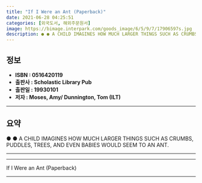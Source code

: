 ```yaml
---
title: "If I Were an Ant (Paperback)"
date: 2021-06-28 04:25:51
categories: [외국도서, 해외주문원서]
image: https://bimage.interpark.com/goods_image/6/5/9/7/17906597s.jpg
description: ● ● A CHILD IMAGINES HOW MUCH LARGER THINGS SUCH AS CRUMBS, PUDDLES, TREES, AND EVEN BABIES WOULD SEEM TO AN ANT.
---
```


## **정보**

- **ISBN : 0516420119**
- **출판사 : Scholastic Library Pub**
- **출판일 : 19930101**
- **저자 : Moses, Amy/ Dunnington, Tom (ILT)**

------



## **요약**

●  ●  A CHILD IMAGINES HOW MUCH LARGER THINGS SUCH AS CRUMBS, PUDDLES, TREES, AND EVEN BABIES WOULD SEEM TO AN ANT.

------



------


If I Were an Ant (Paperback) 

------


